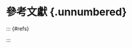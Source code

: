 <!-- Do not add additional contents in this file -->

<!-- Reference Title -->
# 參考文獻 {.unnumbered}

::: {#refs}
<!-- citeproc generated bibliograpies -->
:::